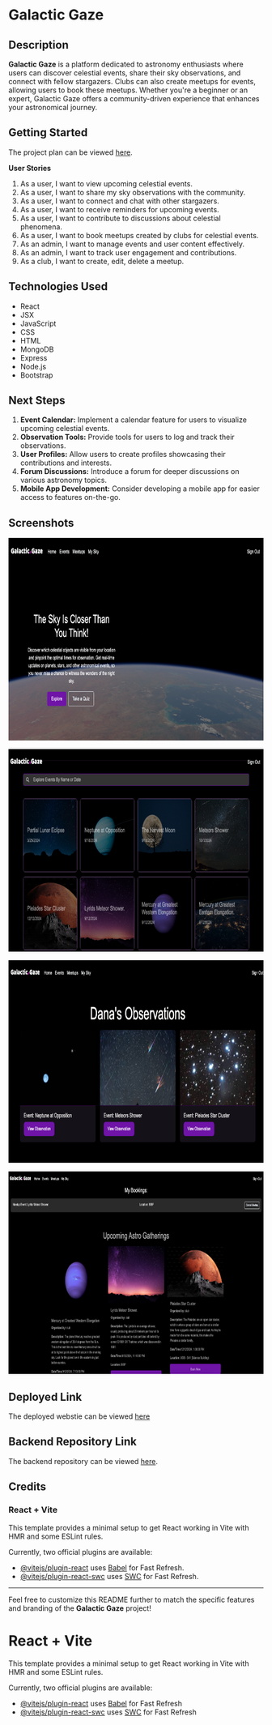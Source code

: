 # Galactic Gaze

## Description
**Galactic Gaze** is a platform dedicated to astronomy enthusiasts where users can discover celestial events, share their sky observations, and connect with fellow stargazers. Clubs can also create meetups for events, allowing users to book these meetups. Whether you're a beginner or an expert, Galactic Gaze offers a community-driven experience that enhances your astronomical journey.

## Getting Started
The project plan can be viewed [here](https://trello.com/b/Pc8wrc7b).

<p><b>User Stories</b></p>

1. As a user, I want to view upcoming celestial events.
2. As a user, I want to share my sky observations with the community.
3. As a user, I want to connect and chat with other stargazers.
4. As a user, I want to receive reminders for upcoming events.
5. As a user, I want to contribute to discussions about celestial phenomena.
6. As a user, I want to book meetups created by clubs for celestial events.
7. As an admin, I want to manage events and user content effectively.
8. As an admin, I want to track user engagement and contributions.
9. As a club, I want to create, edit, delete a meetup.

## Technologies Used
- React
- JSX
- JavaScript
- CSS
- HTML
- MongoDB
- Express
- Node.js
- Bootstrap

## Next Steps
1. **Event Calendar:** Implement a calendar feature for users to visualize upcoming celestial events.
2. **Observation Tools:** Provide tools for users to log and track their observations.
3. **User Profiles:** Allow users to create profiles showcasing their contributions and interests.
4. **Forum Discussions:** Introduce a forum for deeper discussions on various astronomy topics.
5. **Mobile App Development:** Consider developing a mobile app for easier access to features on-the-go.

## Screenshots


<p align="center">
<img src="public/screenshots/home.png" alt="home" width="800" height="400"/>
</p>

<p align="center">
<img src="public/screenshots/events.png" alt="events" width="800" height="400"/>
</p>

<p align="center">
<img src="public/screenshots/mysky.png" alt="mysky" width="800" height="400"/>
</p>

<p align="center">
<img src="public/screenshots/meetups.png" alt="meetups" width="800" height="400"/>
</p>

## Deployed Link

The deployed webstie can be viewed [here](https://galactic-gaze-front-end.vercel.app/)

## Backend Repository Link
The backend repository can be viewed [here](https://github.com/zainabdhaif/galactic-gaze-back-end.git).

## Credits
### React + Vite
This template provides a minimal setup to get React working in Vite with HMR and some ESLint rules.

Currently, two official plugins are available:
- [@vitejs/plugin-react](https://github.com/vitejs/vite-plugin-react/blob/main/packages/plugin-react/README.md) uses [Babel](https://babeljs.io/) for Fast Refresh.
- [@vitejs/plugin-react-swc](https://github.com/vitejs/vite-plugin-react-swc) uses [SWC](https://swc.rs/) for Fast Refresh.

---

Feel free to customize this README further to match the specific features and branding of the **Galactic Gaze** project!



# React + Vite

This template provides a minimal setup to get React working in Vite with HMR and some ESLint rules.

Currently, two official plugins are available:

- [@vitejs/plugin-react](https://github.com/vitejs/vite-plugin-react/blob/main/packages/plugin-react/README.md) uses [Babel](https://babeljs.io/) for Fast Refresh
- [@vitejs/plugin-react-swc](https://github.com/vitejs/vite-plugin-react-swc) uses [SWC](https://swc.rs/) for Fast Refresh
